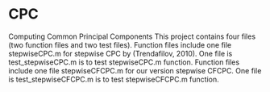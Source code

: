 # CPC
Computing Common Principal Components
This project contains four files (two function files and two test files). 
Function files include one file stepwiseCPC.m for stepwise CPC by (Trendafilov, 2010).
One file is test_stepwiseCPC.m is to test stepwiseCPC.m function.
Function files include one file stepwiseCFCPC.m for our version stepwise CFCPC.
One file is test_stepwiseCFCPC.m is to test stepwiseCFCPC.m function.
